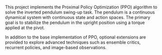 This project implements the Proximal Policy Optimization (PPO) algorithm to solve the inverted pendulum swing-up task. The pendulum is a continuous dynamical system with continuous state and action spaces. The primary goal is to stabilize the pendulum in the upright position using a torque applied at the pivot.

In addition to the base implementation of PPO, optional extensions are provided to explore advanced techniques such as ensemble critics, recurrent policies, and image-based observations.

